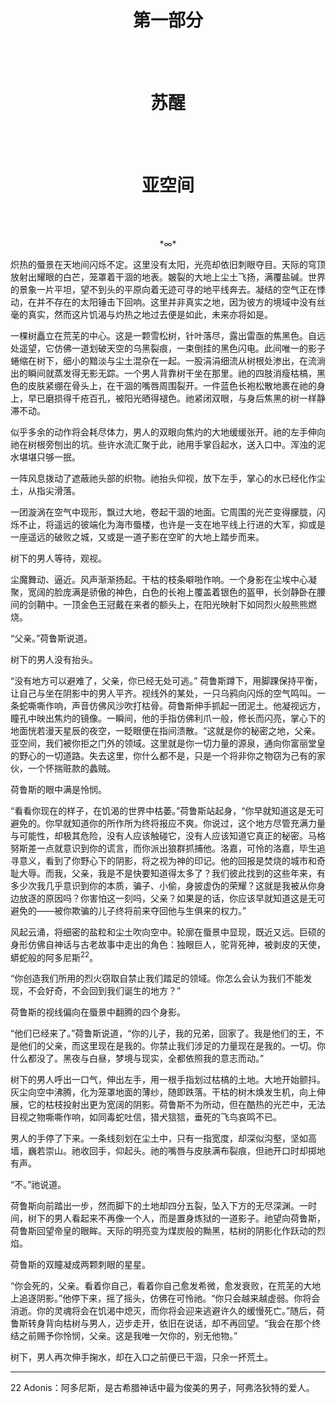 <div align="center">
<h1>第一部分</h1>  
</div>

<br/><br/>

<div align="center">
<h1>苏醒</h1>
</div>

<br/><br/>

<div align="center">
<h1>亚空间</h1>
</div>

<br/><br/>

<div align="center">
*∞*
</div>

炽热的蜃景在天地间闪烁不定。这里没有太阳，光亮却依旧刺眼夺目。天际的穹顶放射出耀眼的白芒，笼罩着干涸的地表。皴裂的大地上尘土飞扬，满覆盐碱。世界的景象一片平坦，望不到头的平原向着无迹可寻的地平线奔去。凝结的空气正在悸动，在并不存在的太阳锤击下回响。这里并非真实之地，因为彼方的境域中没有丝毫的真实，然而这片饥渴与灼热之地过去便是如此，未来亦将如是。

一棵树矗立在荒芜的中心。这是一颗雪松树，针叶落尽，露出雷亟的焦黑色。自远处遥望，它仿佛一道划破天空的乌黑裂痕，一束倒挂的黑色闪电。此间唯一的影子蜷缩在树下，细小的黯淡与尘土混杂在一起。一股涓涓细流从树根处渗出，在流淌出的瞬间就蒸发得无影无踪。一个男人背靠树干坐在那里。祂的四肢消瘦枯槁，黑色的皮肤紧绷在骨头上，在干涸的嘴唇周围裂开。一件蓝色长袍松散地裹在祂的身上，早已磨损得千疮百孔，被阳光晒得褪色。祂紧闭双眼，与身后焦黑的树一样静滞不动。

似乎多余的动作将会耗尽体力，男人的双眼向焦灼的大地缓缓张开。祂的左手伸向祂在树根旁刨出的坑。些许水流汇聚于此，祂用手掌舀起水，送入口中。浑浊的泥水堪堪只够一抿。

一阵风息拨动了遮蔽祂头部的织物。祂抬头仰视，放下左手，掌心的水已经化作尘土，从指尖滑落。

一团漩涡在空气中现形，飘过大地，卷起干涸的地面。它周围的光芒变得朦胧，闪烁不止，将遥远的彼端化为海市蜃楼，也许是一支在地平线上行进的大军，抑或是一座遥远的破败之城，又或是一道孑影在空旷的大地上踏步而来。

树下的男人等待，观视。

尘魔舞动、逼近。风声渐渐扬起。干枯的枝条噼啪作响。一个身影在尘埃中心凝聚，宽阔的脸庞满是骄傲的神色，白色的长袍上覆盖着银色的盔甲，长剑静卧在腰间的剑鞘中。一顶金色王冠戴在来者的额头上，在阳光映射下如同烈火般熊熊燃烧。

“父亲。”荷鲁斯说道。

树下的男人没有抬头。

“没有地方可以避难了，父亲，你已经无处可逃。” 荷鲁斯蹲下，用脚踝保持平衡，让自己与坐在阴影中的男人平齐。视线外的某处，一只乌鸦向闪烁的空气鸣叫。一条蛇嘶嘶作响，声音仿佛风沙吹打枯骨。荷鲁斯伸手抓起一团泥土。他凝视远方，瞳孔中映出焦灼的镜像。一瞬间，他的手指仿佛利爪一般，修长而闪亮，掌心下的地面恍若漫天星辰的夜空，一眨眼便在指间溃散。“这就是你的秘密之地，父亲。亚空间，我们被你拒之门外的领域。这里就是你一切力量的源泉，通向你富丽堂皇的野心的一切道路。失去这里，你什么都不是，只是一个将非你之物窃为己有的家伙，一个怀揣赃款的蠡贼。

荷鲁斯的眼中满是怜悯。

“看看你现在的样子，在饥渴的世界中枯萎。”荷鲁斯站起身，“你早就知道这是无可避免的。你早就知道你的所作所为终将报应不爽。你说过，这个地方尽管充满力量与可能性，却极其危险，没有人应该触碰它，没有人应该知道它真正的秘密。马格努斯差一点就意识到你的谎言，而你派出狼群抓捕他。洛嘉，可怜的洛嘉，毕生追寻意义，看到了你野心下的阴影，将之视为神的印记。他的回报是焚烧的城市和奇耻大辱。而我，父亲，我是不是快要知道得太多了？我们彼此找到的这些年来，有多少次我几乎意识到你的本质，骗子、小偷，身披虚伪的荣耀？这就是我被从你身边放逐的原因吗？你害怕这一刻吗，父亲？如果是的话，你应该早就知道这是无可避免的——被你欺骗的儿子终将前来夺回他与生俱来的权力。”

风起云涌，将细密的盐粒和尘土吹向空中。轮廓在蜃景中显现，既近又远。巨硕的身形仿佛自神话与古老故事中走出的角色：独眼巨人，驼背死神，被剥皮的天使，蟒蛇般的阿多尼斯<sup>22</sup>。

“你创造我们所用的烈火窃取自禁止我们踏足的领域。你怎么会认为我们不能发现，不会好奇，不会回到我们诞生的地方？”

荷鲁斯的视线偏向在蜃景中翻腾的四个身影。

“他们已经来了。”荷鲁斯说道，“你的儿子，我的兄弟，回家了。我是他们的王，不是他们的父亲，而这里现在是我的。你禁止我们涉足的力量现在是我的。一切。你什么都没了。黑夜与白昼，梦境与现实，全都依照我的意志而动。”

树下的男人呼出一口气，伸出左手，用一根手指划过枯槁的土地。大地开始颤抖。灰尘向空中沸腾，化为笼罩地面的薄纱，随即跌落。干枯的树木焕发生机，向上伸展，它的枯枝投射出更为宽阔的阴影。荷鲁斯不为所动，但在酷热的光芒中，无法目视之物嘶嘶作响，如同毒蛇吐信，猎犬狺狺，垂死的飞鸟哀鸣不已。

男人的手停了下来。一条线刻划在尘土中，只有一指宽度，却深似沟壑，坚如高墙，巍若崇山。祂收回手，仰起头。祂的嘴唇与皮肤满布裂痕，但祂开口时却掷地有声。

“不。”祂说道。

荷鲁斯向前踏出一步，然而脚下的土地却四分五裂，坠入下方的无尽深渊。一时间，树下的男人看起来不再像一个人，而是置身炼狱的一道影子。祂望向荷鲁斯，荷鲁斯回望帝皇的眼眸。天际的明亮变为煤炭般的黝黑，枯树的阴影化作跃动的烈焰。

荷鲁斯的双瞳凝成两颗刺眼的星星。

“你会死的，父亲。看着你自己，看着你自己愈发希微，愈发衰败，在荒芜的大地上追逐阴影。”他停下来，摇了摇头，仿佛在可怜祂。“你只会越来越虚弱。你将会消逝。你的灵魂将会在饥渴中熄灭，而你将会迎来逃避许久的缓慢死亡。”随后，荷鲁斯转身背向枯树与男人，迈步走开，依旧在说话，却不再回望。“我会在那个终结之前赐予你怜悯，父亲。这是我唯一欠你的，别无他物。”

树下，男人再次伸手掬水，却在入口之前便已干涸，只余一抔荒土。

---

22 Adonis：阿多尼斯，是古希腊神话中最为俊美的男子，阿弗洛狄特的爱人。
